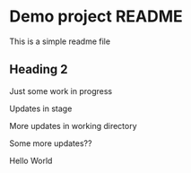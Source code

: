 # Demo project README
This is a simple readme file
## Heading 2

Just some work in progress

Updates in stage

More updates in working directory


Some more updates??

Hello World
